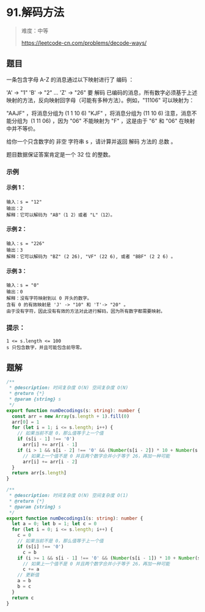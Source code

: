 # 91.解码方法

> 难度：中等
>
> https://leetcode-cn.com/problems/decode-ways/

## 题目

一条包含字母 A-Z 的消息通过以下映射进行了 编码 ：

'A' -> "1"
'B' -> "2"
...
'Z' -> "26"
要 解码 已编码的消息，所有数字必须基于上述映射的方法，反向映射回字母（可能有多种方法）。例如，"11106" 可以映射为：

"AAJF" ，将消息分组为 (1 1 10 6)
"KJF" ，将消息分组为 (11 10 6)
注意，消息不能分组为  (1 11 06) ，因为 "06" 不能映射为 "F" ，这是由于 "6" 和 "06" 在映射中并不等价。

给你一个只含数字的 非空 字符串 s ，请计算并返回 解码 方法的 总数 。

题目数据保证答案肯定是一个 32 位 的整数。

### 示例

#### 示例 1：

```
输入：s = "12"
输出：2
解释：它可以解码为 "AB"（1 2）或者 "L"（12）。
```

#### 示例 2：

```
输入：s = "226"
输出：3
解释：它可以解码为 "BZ" (2 26), "VF" (22 6), 或者 "BBF" (2 2 6) 。
```

#### 示例 3：

```
输入：s = "0"
输出：0
解释：没有字符映射到以 0 开头的数字。
含有 0 的有效映射是 'J' -> "10" 和 'T'-> "20" 。
由于没有字符，因此没有有效的方法对此进行解码，因为所有数字都需要映射。
```

### 提示：

```
1 <= s.length <= 100
s 只包含数字，并且可能包含前导零。
```

## 题解

```ts
/**
 * @description: 时间复杂度 O(N) 空间复杂度 O(N)
 * @return {*}
 * @param {string} s
 */
export function numDecodings(s: string): number {
  const arr = new Array(s.length + 1).fill(0)
  arr[0] = 1
  for (let i = 1; i <= s.length; i++) {
    // 如果当前不是 0，那么值等于上一个值
    if (s[i - 1] !== '0')
      arr[i] += arr[i - 1]
    if (i > 1 && s[i - 2] !== '0' && (Number(s[i - 2]) * 10 + Number(s[i - 1]) < 27))
      // 如果上一个值不是 0 并且两个数字合并小于等于 26，再加一种可能
      arr[i] += arr[i - 2]
  }
  return arr[s.length]
}

/**
 * @description: 时间复杂度 O(N) 空间复杂度 O(1)
 * @return {*}
 * @param {string} s
 */
export function numDecodings1(s: string): number {
  let a = 0; let b = 1; let c = 0
  for (let i = 0; i <= s.length; i++) {
    c = 0
    // 如果当前不是 0，那么值等于上一个值
    if (s[i] !== '0')
      c = b
    if (i >= 1 && s[i - 1] !== '0' && (Number(s[i - 1]) * 10 + Number(s[i]) < 27))
      // 如果上一个值不是 0 并且两个数字合并小于等于 26，再加一种可能
      c += a
    // 更新值
    a = b
    b = c
  }
  return c
}
```
